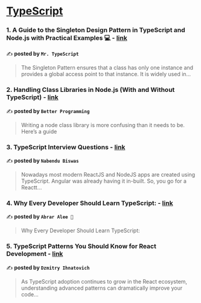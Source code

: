 
<h1><a href=https://medium.com/tag/typescript-tips/recommended target="_blank" rel="noopener noreferrer">TypeScript</a></h1>
<h3>1. A Guide to the Singleton Design Pattern in TypeScript and Node.js with Practical Examples 💻 - <a href="https://medium.com/@robinviktorsson/a-guide-to-the-singleton-design-pattern-in-typescript-and-node-js-with-practical-examples-a792a5983e5d" target="_blank" rel="noopener noreferrer">link</a></h3>

✍️ **posted by `Mr. TypeScript`**

<blockquote>The Singleton Pattern ensures that a class has only one instance and provides a global access point to that instance. It is widely used in…</blockquote>

<h3>2. Handling Class Libraries in Node.js (With and Without TypeScript) - <a href="https://medium.com/better-programming/handling-class-libraries-in-node-js-with-and-without-typescript-39b73b2186b6" target="_blank" rel="noopener noreferrer">link</a></h3>

✍️ **posted by `Better Programming`**

<blockquote>Writing a node class library is more confusing than it needs to be. Here’s a guide</blockquote>

<h3>3. TypeScript Interview Questions - <a href="https://medium.com/@nabendu82/typescript-interview-questions-80d4bb1e9733" target="_blank" rel="noopener noreferrer">link</a></h3>

✍️ **posted by `Nabendu Biswas`**

<blockquote>Nowadays most modern ReactJS and NodeJS apps are created using TypeScript. Angular was already having it in-built. So, you go for a Reactt…</blockquote>

<h3>4. Why Every Developer Should Learn TypeScript: - <a href="https://medium.com/@abrar_articales/why-every-developer-should-learn-typescript-5cf20d7038e9" target="_blank" rel="noopener noreferrer">link</a></h3>

✍️ **posted by `Abrar Alee 🌻`**

<blockquote>Why Every Developer Should Learn TypeScript:</blockquote>

<h3>5. TypeScript Patterns You Should Know for React Development - <a href="https://medium.com/@ignatovich.dm/typescript-patterns-you-should-know-for-react-development-d43129494027" target="_blank" rel="noopener noreferrer">link</a></h3>

✍️ **posted by `Dzmitry Ihnatovich`**

<blockquote>As TypeScript adoption continues to grow in the React ecosystem, understanding advanced patterns can dramatically improve your code…</blockquote>

